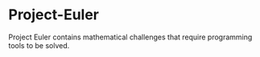 # Project-Euler
Project Euler contains mathematical challenges that require programming tools to be solved.
